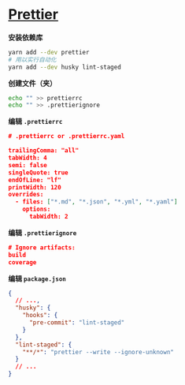 # [Prettier](https://prettier.io/docs/en/index.html)

**安装依赖库**

```bash
yarn add --dev prettier
# 用以实行自动化
yarn add --dev husky lint-staged
```

**创建文件（夹）**

```bash
echo "" >> prettierrc
echo "" >> .prettierignore
```

**编辑 `.prettierrc`**

```json
# .prettierrc or .prettierrc.yaml

trailingComma: "all"
tabWidth: 4
semi: false
singleQuote: true
endOfLine: "lf"
printWidth: 120
overrides:
  - files: ["*.md", "*.json", "*.yml", "*.yaml"]
    options:
      tabWidth: 2
```

**编辑 `.prettierignore`**

```json
# Ignore artifacts:
build
coverage
```

**编辑 `package.json`**

```json
{
  // ...,
  "husky": {
    "hooks": {
      "pre-commit": "lint-staged"
    }
  },
  "lint-staged": {
    "**/*": "prettier --write --ignore-unknown"
  }
  // ...
}
```
